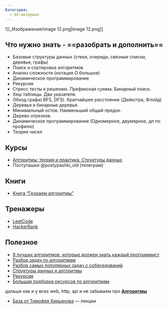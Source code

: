 ```yaml
---
Категория:
  - DS-материал
---
```

![[_Изображения/image 12.png|image 12.png]]

## Что нужно знать - ==разобрать и дополнить==

- Базовые структуры данных (стеки, очереди, связные списки, деревья, графы)
- Поиск и сортировка алгоритмов
- Анализ сложности (нотация O большое)
- Динамическое программирование
- Рекурсия
- Стресс тесты к решению. Префиксная сумма. Бинарный поиск.
- Хеш таблицы. Два указателя.
- Обход графа( BFS, DFS). Кратчайшее расстояние (Дейкстра, Флойд)
- Деревья и бинарные деревья.
- Минимальный остов. Наименьший общий предок.
- Дерево отрезков.
- Динамическое программирование (Одномерное, двумерное, дп по профилю)
- Теория чисел

## Курсы

- [Алгоритмы: теория и практика. Структуры данных](https://stepik.org/course/1547)
- Поступашки @postypashki_old (телеграм)

## Книги

- [Книга “Грокаем алгоритмы”](https://cloud.mail.ru/public/g5Dm/WMMRswEfJ)

## Тренажеры

- [LeetCode](https://leetcode.com/problemset/)
- [HackerRank](https://www.hackerrank.com)

## Полезное

- [8 лучших алгоритмов, которые должен знать каждый программист](https://uproger.com/8-luchshih-algoritmov-python/)
- [Разбор задач по алгоритмам](https://github.com/vitkarpov/coding-interviews-blog-archive/tree/main)
- [Разбор самых популярных задач с собеседований](https://github.com/xizhengszhang/Leetcode_company_frequency)
- [Структуры данных и алгоритмы](https://youtu.be/S2I0covkyMc)
- [Рекурсия](https://youtu.be/NOaSY5pJmyc)
- [Большая подборка ресурсов по алгоритмам](https://proglib.io/p/awesome-algorithms)

  

  

дальше как и у всех web, http, api и не забываем про **[Алгоритмы](https://t.me/postypashki_old/994)**

- [База от Тимофея Хирьянова](https://www.youtube.com/playlist?list=PLRDzFCPr95fK7tr47883DFUbm4GeOjjc0) — лекции